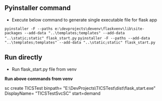 ## Pyinstaller command
* Execute below command to generate single executable file for flask app

`pyinstaller -F --paths e:\devprojects\devenv\flaskvenv\lib\site-packages --add-data "..\templates;templates" --add-data "..\static;static" flask_start.py`
`pyinstaller -F --paths --add-data "..\templates;templates" --add-data "..\static;static" flask_start.py`


## Run directly
* Run flask_start.py file from venv


__Run above commands from venv__



sc create TICSTest binpath= "E:\DevProjects\TICSTest\dist\flask_start.exe" DisplayName= "TICSTestSvcSC" start=demand
